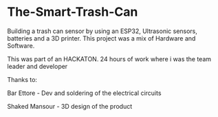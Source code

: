 # The-Smart-Trash-Can
Building a trash can sensor by using an ESP32, Ultrasonic sensors, batteries and a 3D printer. This project was a mix of Hardware and Software.

This was part of an HACKATON. 24 hours of work where i was the team leader and developer

Thanks to:

Bar Ettore - Dev and soldering of the electrical circuits

Shaked Mansour - 3D design of the product
